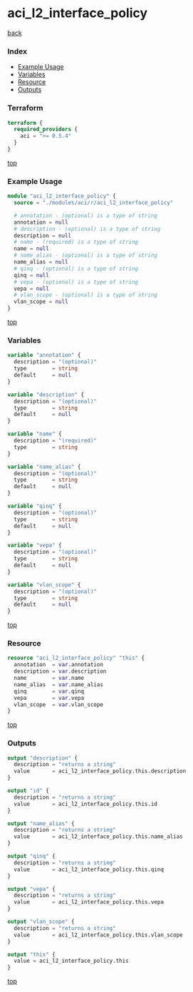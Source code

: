 # aci_l2_interface_policy

[back](../aci.md)

### Index

- [Example Usage](#example-usage)
- [Variables](#variables)
- [Resource](#resource)
- [Outputs](#outputs)

### Terraform

```terraform
terraform {
  required_providers {
    aci = ">= 0.5.4"
  }
}
```

[top](#index)

### Example Usage

```terraform
module "aci_l2_interface_policy" {
  source = "./modules/aci/r/aci_l2_interface_policy"

  # annotation - (optional) is a type of string
  annotation = null
  # description - (optional) is a type of string
  description = null
  # name - (required) is a type of string
  name = null
  # name_alias - (optional) is a type of string
  name_alias = null
  # qinq - (optional) is a type of string
  qinq = null
  # vepa - (optional) is a type of string
  vepa = null
  # vlan_scope - (optional) is a type of string
  vlan_scope = null
}
```

[top](#index)

### Variables

```terraform
variable "annotation" {
  description = "(optional)"
  type        = string
  default     = null
}

variable "description" {
  description = "(optional)"
  type        = string
  default     = null
}

variable "name" {
  description = "(required)"
  type        = string
}

variable "name_alias" {
  description = "(optional)"
  type        = string
  default     = null
}

variable "qinq" {
  description = "(optional)"
  type        = string
  default     = null
}

variable "vepa" {
  description = "(optional)"
  type        = string
  default     = null
}

variable "vlan_scope" {
  description = "(optional)"
  type        = string
  default     = null
}
```

[top](#index)

### Resource

```terraform
resource "aci_l2_interface_policy" "this" {
  annotation  = var.annotation
  description = var.description
  name        = var.name
  name_alias  = var.name_alias
  qinq        = var.qinq
  vepa        = var.vepa
  vlan_scope  = var.vlan_scope
}
```

[top](#index)

### Outputs

```terraform
output "description" {
  description = "returns a string"
  value       = aci_l2_interface_policy.this.description
}

output "id" {
  description = "returns a string"
  value       = aci_l2_interface_policy.this.id
}

output "name_alias" {
  description = "returns a string"
  value       = aci_l2_interface_policy.this.name_alias
}

output "qinq" {
  description = "returns a string"
  value       = aci_l2_interface_policy.this.qinq
}

output "vepa" {
  description = "returns a string"
  value       = aci_l2_interface_policy.this.vepa
}

output "vlan_scope" {
  description = "returns a string"
  value       = aci_l2_interface_policy.this.vlan_scope
}

output "this" {
  value = aci_l2_interface_policy.this
}
```

[top](#index)